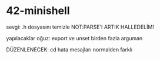 # 42-minishell
sevgi: .h dosyasını temizle
	NOT:PARSE'I ARTIK HALLEDELİM!

yapılacaklar oğuz:
	export ve unset birden fazla arguman 

DÜZENLENECEK:
	cd hata mesajları normalden farklı
